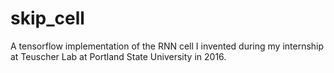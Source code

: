 # skip_cell
A tensorflow implementation of the RNN cell I invented during my internship at Teuscher Lab at Portland State University in 2016.
